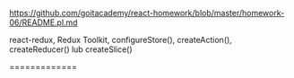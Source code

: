 
https://github.com/goitacademy/react-homework/blob/master/homework-06/README.pl.md


react-redux, Redux Toolkit, configureStore(), createAction(), createReducer() lub createSlice()

=============


